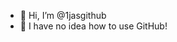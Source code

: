 - 👋 Hi, I’m @1jasgithub
- 👀 I have no idea how to use GitHub!
<!---
1jasgithub/1jasgithub is a ✨ special ✨ repository because its `README.md` (this file) appears on your GitHub profile.
You can click the Preview link to take a look at your changes.
--->

